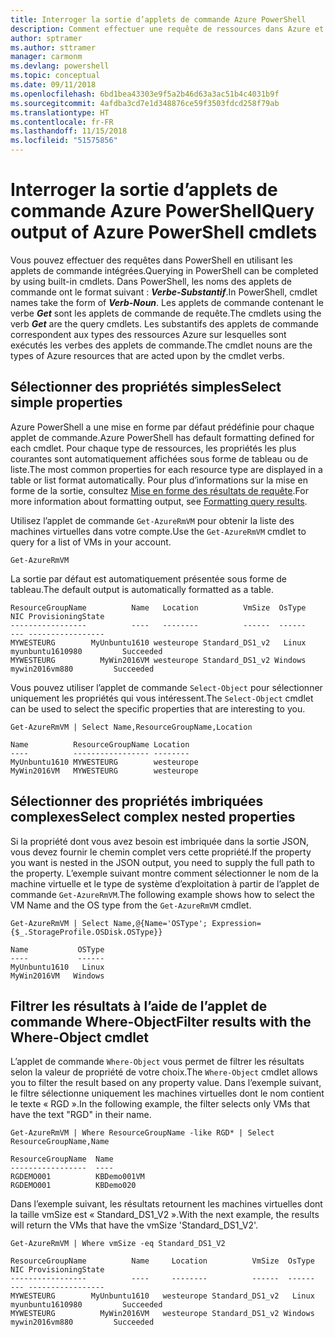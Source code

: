 ```yaml
---
title: Interroger la sortie d’applets de commande Azure PowerShell
description: Comment effectuer une requête de ressources dans Azure et mettre en forme les résultats.
author: sptramer
ms.author: sttramer
manager: carmonm
ms.devlang: powershell
ms.topic: conceptual
ms.date: 09/11/2018
ms.openlocfilehash: 6bd1bea43303e9f5a2b46d63a3ac51b4c4031b9f
ms.sourcegitcommit: 4afdba3cd7e1d348876ce59f3503fdcd258f79ab
ms.translationtype: HT
ms.contentlocale: fr-FR
ms.lasthandoff: 11/15/2018
ms.locfileid: "51575856"
---
```

# <a name="query-output-of-azure-powershell-cmdlets"></a><span data-ttu-id="7d6b0-103">Interroger la sortie d’applets de commande Azure PowerShell</span><span class="sxs-lookup"><span data-stu-id="7d6b0-103">Query output of Azure PowerShell cmdlets</span></span>

<span data-ttu-id="7d6b0-104">Vous pouvez effectuer des requêtes dans PowerShell en utilisant les applets de commande intégrées.</span><span class="sxs-lookup"><span data-stu-id="7d6b0-104">Querying in PowerShell can be completed by using built-in cmdlets.</span></span> <span data-ttu-id="7d6b0-105">Dans PowerShell, les noms des applets de commande ont le format suivant : **_Verbe-Substantif_**.</span><span class="sxs-lookup"><span data-stu-id="7d6b0-105">In PowerShell, cmdlet names take the form of **_Verb-Noun_**.</span></span> <span data-ttu-id="7d6b0-106">Les applets de commande contenant le verbe **_Get_** sont les applets de commande de requête.</span><span class="sxs-lookup"><span data-stu-id="7d6b0-106">The cmdlets using the verb **_Get_** are the query cmdlets.</span></span> <span data-ttu-id="7d6b0-107">Les substantifs des applets de commande correspondent aux types des ressources Azure sur lesquelles sont exécutés les verbes des applets de commande.</span><span class="sxs-lookup"><span data-stu-id="7d6b0-107">The cmdlet nouns are the types of Azure resources that are acted upon by the cmdlet verbs.</span></span>

## <a name="select-simple-properties"></a><span data-ttu-id="7d6b0-108">Sélectionner des propriétés simples</span><span class="sxs-lookup"><span data-stu-id="7d6b0-108">Select simple properties</span></span>

<span data-ttu-id="7d6b0-109">Azure PowerShell a une mise en forme par défaut prédéfinie pour chaque applet de commande.</span><span class="sxs-lookup"><span data-stu-id="7d6b0-109">Azure PowerShell has default formatting defined for each cmdlet.</span></span> <span data-ttu-id="7d6b0-110">Pour chaque type de ressources, les propriétés les plus courantes sont automatiquement affichées sous forme de tableau ou de liste.</span><span class="sxs-lookup"><span data-stu-id="7d6b0-110">The most common properties for each resource type are displayed in a table or list format automatically.</span></span> <span data-ttu-id="7d6b0-111">Pour plus d’informations sur la mise en forme de la sortie, consultez [Mise en forme des résultats de requête](formatting-output.md).</span><span class="sxs-lookup"><span data-stu-id="7d6b0-111">For more information about formatting output, see [Formatting query results](formatting-output.md).</span></span>

<span data-ttu-id="7d6b0-112">Utilisez l’applet de commande `Get-AzureRmVM` pour obtenir la liste des machines virtuelles dans votre compte.</span><span class="sxs-lookup"><span data-stu-id="7d6b0-112">Use the `Get-AzureRmVM` cmdlet to query for a list of VMs in your account.</span></span>

```azurepowershell-interactive
Get-AzureRmVM
```

<span data-ttu-id="7d6b0-113">La sortie par défaut est automatiquement présentée sous forme de tableau.</span><span class="sxs-lookup"><span data-stu-id="7d6b0-113">The default output is automatically formatted as a table.</span></span>

```output
ResourceGroupName          Name   Location          VmSize  OsType              NIC ProvisioningState
-----------------          ----   --------          ------  ------              --- -----------------
MYWESTEURG        MyUnbuntu1610 westeurope Standard_DS1_v2   Linux myunbuntu1610980         Succeeded
MYWESTEURG          MyWin2016VM westeurope Standard_DS1_v2 Windows   mywin2016vm880         Succeeded
```

<span data-ttu-id="7d6b0-114">Vous pouvez utiliser l’applet de commande `Select-Object` pour sélectionner uniquement les propriétés qui vous intéressent.</span><span class="sxs-lookup"><span data-stu-id="7d6b0-114">The `Select-Object` cmdlet can be used to select the specific properties that are interesting to you.</span></span>

```azurepowershell-interactive
Get-AzureRmVM | Select Name,ResourceGroupName,Location
```

```output
Name          ResourceGroupName Location
----          ----------------- --------
MyUnbuntu1610 MYWESTEURG        westeurope
MyWin2016VM   MYWESTEURG        westeurope
```

## <a name="select-complex-nested-properties"></a><span data-ttu-id="7d6b0-115">Sélectionner des propriétés imbriquées complexes</span><span class="sxs-lookup"><span data-stu-id="7d6b0-115">Select complex nested properties</span></span>

<span data-ttu-id="7d6b0-116">Si la propriété dont vous avez besoin est imbriquée dans la sortie JSON, vous devez fournir le chemin complet vers cette propriété.</span><span class="sxs-lookup"><span data-stu-id="7d6b0-116">If the property you want is nested in the JSON output, you need to supply the full path to the property.</span></span> <span data-ttu-id="7d6b0-117">L’exemple suivant montre comment sélectionner le nom de la machine virtuelle et le type de système d’exploitation à partir de l’applet de commande `Get-AzureRmVM`.</span><span class="sxs-lookup"><span data-stu-id="7d6b0-117">The following example shows how to select the VM Name and the OS type from the `Get-AzureRmVM` cmdlet.</span></span>

```azurepowershell-interactive
Get-AzureRmVM | Select Name,@{Name='OSType'; Expression={$_.StorageProfile.OSDisk.OSType}}
```

```output
Name           OSType
----           ------
MyUnbuntu1610   Linux
MyWin2016VM   Windows
```

## <a name="filter-results-with-the-where-object-cmdlet"></a><span data-ttu-id="7d6b0-118">Filtrer les résultats à l’aide de l’applet de commande Where-Object</span><span class="sxs-lookup"><span data-stu-id="7d6b0-118">Filter results with the Where-Object cmdlet</span></span>

<span data-ttu-id="7d6b0-119">L’applet de commande `Where-Object` vous permet de filtrer les résultats selon la valeur de propriété de votre choix.</span><span class="sxs-lookup"><span data-stu-id="7d6b0-119">The `Where-Object` cmdlet allows you to filter the result based on any property value.</span></span> <span data-ttu-id="7d6b0-120">Dans l’exemple suivant, le filtre sélectionne uniquement les machines virtuelles dont le nom contient le texte « RGD ».</span><span class="sxs-lookup"><span data-stu-id="7d6b0-120">In the following example, the filter selects only VMs that have the text "RGD" in their name.</span></span>

```azurepowershell-interactive
Get-AzureRmVM | Where ResourceGroupName -like RGD* | Select ResourceGroupName,Name
```

```output
ResourceGroupName  Name
-----------------  ----
RGDEMO001          KBDemo001VM
RGDEMO001          KBDemo020
```

<span data-ttu-id="7d6b0-121">Dans l’exemple suivant, les résultats retournent les machines virtuelles dont la taille vmSize est « Standard_DS1_V2 ».</span><span class="sxs-lookup"><span data-stu-id="7d6b0-121">With the next example, the results will return the VMs that have the vmSize 'Standard_DS1_V2'.</span></span>

```azurepowershell-interactive
Get-AzureRmVM | Where vmSize -eq Standard_DS1_V2
```

```output
ResourceGroupName          Name     Location          VmSize  OsType              NIC ProvisioningState
-----------------          ----     --------          ------  ------              --- -----------------
MYWESTEURG        MyUnbuntu1610   westeurope Standard_DS1_v2   Linux myunbuntu1610980         Succeeded
MYWESTEURG          MyWin2016VM   westeurope Standard_DS1_v2 Windows   mywin2016vm880         Succeeded
```